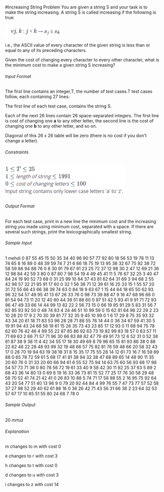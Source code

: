 #Increasing String Problem
You are given a string S and your task is to make the string increasing. 
A string S is called increasing if the following is true:

![img.png](img.png)

i.e., the ASCII value of every character of the given string  is less than or equal to any of its preceding characters.

Given the cost of changing every character to every other character, what is the minimum cost to make a given string S increasing?

###### Input Format
The first line contains an integer,T, the number of test cases.T test cases follow, each containing 27 lines:

The first line of each test case, contains the string S.

Each of the next 26 lines contain 26 space-separated integers. The first line is cost of changing one **a** to any other letter, 
the second line is the cost of changing one **b** to any other letter, and so on.

Diagonal of this 26 x 26 table will be zero (there is no cost if you don't change a letter).
###### Constraints
![img_1.png](img_1.png)

###### Output Format
For each test case, print in a new line the minimum cost and the increasing string you made using minimum cost, separated with a space.
If there are several such strings, print the lexicographically smallest string.
###### Sample Input
1
mehdi
0 87 55 45 15 50 35 34 40 96 90 57 77 92 80 18 56 53 19 78 11 13 74 65 8 16
89 0 48 39 59 74 7 21 6 66 18 75 19 13 95 38 32 67 75 92 38 72 58 59 86 94
88 76 0 8 30 91 79 67 91 23 25 72 37 12 98 30 2 47 12 69 21 36 12 98 84 42
59 3 80 0 87 80 7 98 54 19 4 49 45 41 11 5 76 67 32 25 3 40 47 84 24 19
90 52 73 68 0 31 25 99 10 84 37 43 81 62 64 31 69 3 94 68 2 55 42 98 57 32
21 85 91 17 60 0 32 1 56 38 71 12 39 61 16 25 33 15 1 55 57 20 31 72 55 66
43 66 38 39 74 63 0 84 18 9 63 67 1 15 44 64 18 65 50 62 93 96 32 54 57 49
95 41 13 67 26 33 76 0 98 73 39 88 47 9 16 47 68 96 66 0 81 54 94 73 11 20
12 40 60 44 39 51 88 60 0 97 51 42 5 93 41 9 91 71 72 93 96 47 49 33 66 14
44 99 13 82 22 2 56 73 15 0 66 19 95 91 29 5 83 31 56 7 82 85 93 92 50 0
48 74 83 4 24 46 51 10 99 59 0 15 62 81 64 96 22 29 2 23 10 28 20 17 9 2
70 30 39 81 77 32 35 9 45 10 99 0 1 6 17 29 8 75 35 93 32 43 34 20 61 18
71 83 53 96 28 28 71 88 55 76 14 44 0 36 34 67 59 41 30 5 19 91 94 43 24 68
58 19 61 15 26 35 73 43 23 85 17 12 93 0 11 68 94 75 78 62 60 76 42 46 4 99
55 22 87 85 86 92 63 73 19 82 99 83 18 57 0 63 57 11 71 69 63 2 66 71 57 71
96 30 66 83 88 82 47 79 49 91 73 12 6 52 31 0 52 38 81 87 38 9 38 11 4 42
34 55 17 18 30 49 69 8 79 96 65 15 81 93 86 38 0 88 22 62 46 22 28 48 93 99
32 19 48 66 57 75 82 81 76 59 48 66 20 58 32 43 17 0 28 70 19 94 63 19 38 18
31 8 15 35 17 75 55 28 14 12 61 73 16 7 16 59 89 88 0 65 78 72 59 61 5 68
17 41 81 38 94 32 38 47 68 89 65 14 48 90 11 35 20 60 76 0 31 33 20 60 66 94
61 6 55 52 75 94 14 63 75 60 56 93 68 17 98 54 57 73 71 36 0 80 78 56 72 19
61 33 40 9 58 42 30 11 92 25 37 63 5 89 2 68 43 36 14 80 13 0 69 6 19 16
33 36 73 81 15 52 77 25 17 76 30 58 29 48 58 70 52 41 74 21 42 41 0 26 83 10
88 5 74 71 17 58 98 55 2 16 95 75 92 64 43 20 54 77 51 40 13 96 9 0 79 20
92 44 84 4 99 76 55 7 47 73 77 57 52 58 37 27 98 52 29 40 62 61 88 16 0 36
26 42 71 43 56 31 66 36 2 23 64 32 53 57 67 17 10 85 51 55 80 24 68 7 78 0
###### Sample Output
20 mrtuz

###### Explanation

m changes to m with cost 0

e changes to r with cost 3

h changes to t with cost 0

d changes to u with cost 3

i changes to z with cost 14